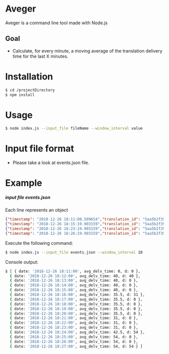 # Aveger
Aveger is a command line tool made with Node.js 
## Goal 
  - Calculate, for every minute, a moving average of the translation delivery time for the last X minutes.

# Installation
```sh
$ cd /projectDirectory
$ npm install
```

# Usage
```sh
$ node index.js --input_file fileName --window_interval value
```
# Input file format
- Please take a look at events.json file.
# Example
##### input file events.json
Each line represents an object

```json
{"timestamp": "2018-12-26 18:11:08.509654","translation_id": "5aa5b2f39f7254a75aa5","source_language": "en","target_language": "fr","client_name": "easyjet","event_name": "translation_delivered","nr_words": 30, "duration": 20}
{"timestamp": "2018-12-26 18:15:19.903159","translation_id": "5aa5b2f39f7254a75aa4","source_language": "en","target_language": "fr","client_name": "easyjet","event_name": "translation_delivered","nr_words": 30, "duration": 31}
{"timestamp": "2018-12-26 18:23:19.903159","translation_id": "5aa5b2f39f7254a75bb33","source_language": "en","target_language": "fr","client_name": "booking","event_name": "translation_delivered","nr_words": 100, "duration": 54}
{"timestamp": "2018-12-26 18:26:19.903159","translation_id": "5aa5b2f39f7254a75bb33","source_language": "en","target_language": "fr","client_name": "booking","event_name": "translation_delivered","nr_words": 100, "duration": 54}
```
Execute the following command:
```sh
$ node index.js --input_file events.json --window_interval 10
```
Console output:
```sh
$ [ { date: '2018-12-26 18:11:00', avg_delv_time: 0, d: 0 },
  { date: '2018-12-26 18:12:00', avg_delv_time: 40, d: 40 },
  { date: '2018-12-26 18:13:00', avg_delv_time: 40, d: 0 },
  { date: '2018-12-26 18:14:00', avg_delv_time: 40, d: 0 },
  { date: '2018-12-26 18:15:00', avg_delv_time: 40, d: 0 },
  { date: '2018-12-26 18:16:00', avg_delv_time: 35.5, d: 31 },
  { date: '2018-12-26 18:17:00', avg_delv_time: 35.5, d: 0 },
  { date: '2018-12-26 18:18:00', avg_delv_time: 35.5, d: 0 },
  { date: '2018-12-26 18:19:00', avg_delv_time: 35.5, d: 0 },
  { date: '2018-12-26 18:20:00', avg_delv_time: 35.5, d: 0 },
  { date: '2018-12-26 18:21:00', avg_delv_time: 31, d: 0 },
  { date: '2018-12-26 18:22:00', avg_delv_time: 31, d: 0 },
  { date: '2018-12-26 18:23:00', avg_delv_time: 31, d: 0 },
  { date: '2018-12-26 18:24:00', avg_delv_time: 42.5, d: 54 },
  { date: '2018-12-26 18:25:00', avg_delv_time: 54, d: 0 },
  { date: '2018-12-26 18:26:00', avg_delv_time: 54, d: 0 },
  { date: '2018-12-26 18:27:00', avg_delv_time: 54, d: 54 } ]
```


